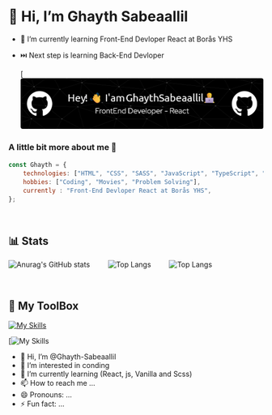 # 👋 Hi, I’m Ghayth Sabeaallil
- 🌱 I’m currently learning Front-End Devloper React at Borås YHS
- ⏭️ Next step is learning Back-End Devloper 
  
  [![Header](https://github.com/Ghayth-Sabeaallil/Ghayth-Sabeaallil/blob/main/github-header-image.png)

### A little bit more about me 🧐
```javascript
const Ghayth = {
    technologies: ["HTML", "CSS", "SASS", "JavaScript", "TypeScript", "Vite", "React", "MYSQL", "Ubuntu"],
    hobbies: ["Coding", "Movies", "Problem Solving"],
    currently : "Front-End Devloper React at Borås YHS",
};
```

<br/>

## 📊 Stats
 

![Anurag's GitHub stats](https://github-readme-stats.vercel.app/api?username=Ghayth-Sabeaallil&show_icons=true&theme=tokyonight) &emsp;&emsp; ![Top Langs](https://github-readme-stats.vercel.app/api/top-langs/?username=Ghayth-Sabeaallil&layout=compact) &emsp;&emsp; ![Top Langs](https://github-readme-stats.vercel.app/api/top-langs/?username=gs222mh&layout=compact)

<br/>

## 🧰 My ToolBox
[![My Skills](https://skillicons.dev/icons?i=atom,c,cs,c,cpp,css,discord,eclipse,figma,git,github,gitlab,html,idea,java,js,linux,mysql,nodejs,php,stackoverflow,sqlite,ubuntu,vim,vscode,vue)](https://skillicons.dev)

<!---
icons:
https://github.com/tandpfun/skill-icons#readme
--->
[![My Skills]()

<!-- 
simple icons:
https://github.com/irfaan008/simple-skill-icons
--->

<!---
FatimaBadaoui/FatimaBadaoui is a ✨ special ✨ repository because its `README.md` (this file) appears on your GitHub profile.
You can click the Preview link to take a look at your changes.
--->


- 👋 Hi, I’m @Ghayth-Sabeaallil
- 👀 I’m interested in conding 
- 🌱 I’m currently learning (React, js, Vanilla and Scss)
- 📫 How to reach me ...
- 😄 Pronouns: ...
- ⚡ Fun fact: ...

<!---
Ghayth-Sabeaallil/Ghayth-Sabeaallil is a ✨ special ✨ repository because its `README.md` (this file) appears on your GitHub profile.
You can click the Preview link to take a look at your changes.
--->
